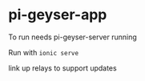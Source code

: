 # pi-geyser-app

To run needs pi-geyser-server running

Run with ```ionic serve```

link up relays to support updates